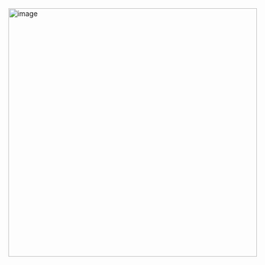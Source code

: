 <img width="495" alt="image" src="https://github.com/user-attachments/assets/4c7dec2d-2b95-4f28-9f79-5870b2be6ffd">
